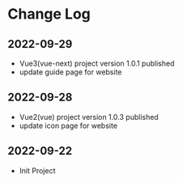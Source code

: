 # Change Log

## 2022-09-29
- Vue3(vue-next) project version 1.0.1 published
- update guide page for website

## 2022-09-28
- Vue2(vue) project version 1.0.3 published
- update icon page for website

## 2022-09-22
- Init Project